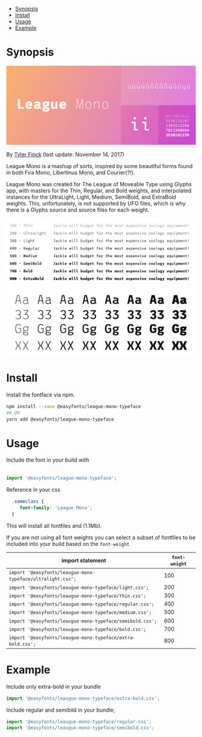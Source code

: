 - [Synopsis](#synopsis)
- [Install](#install)
- [Usage](#usage)
- [Example](#example)

# Synopsis

![League Mono][sample]

By [Tyler Finck][designer] (last update: November 14, 2017)

League Mono is a mashup of sorts, inspired by some beautiful forms found in both Fira Mono, Libertinus Mono, and Courier(?!).

League Mono was created for The League of Moveable Type using Glyphs app, with masters for the Thin, Regular, and Bold weights, and interpolated instances for the UltraLight, Light, Medium, SemiBold, and ExtraBold weights. This, unfortunately, is not supported by UFO files, which is why there is a Glyphs source and source files for each weight.

![League Mono Family Pangram][pangram]
![League Mono Details][details]

# Install

Install the fontface via npm. 

```bash
npm install --save @easyfonts/league-mono-typeface
## OR
yarn add @easyfonts/league-mono-typeface
```

# Usage

Include the font in your build with 

```javascript

import '@easyfonts/league-mono-typeface';
```

Reference in your css

```css
  .someclass {
     font-family: 'League Mono';
  }
```  

This will install all fontfiles and (1.1Mb).

If you are not using all font weights you can select a subset of fontfiles to be included into your build based on the `font-weight`


| import statement                                        | `font-weight` |
| ------------------------------------------------------- | ------------- |
| `import '@easyfonts/leaugue-mono-typeface/ultralight.css';` | 100           |
| `import '@easyfonts/leaugue-mono-typeface/light.css';`      | 200           |
| `import '@easyfonts/leaugue-mono-typeface/thin.css';`       | 300           |
| `import '@easyfonts/leaugue-mono-typeface/regular.css';`    | 400           |
| `import '@easyfonts/leaugue-mono-typeface/medium.css';`     | 500           |
| `import '@easyfonts/leaugue-mono-typeface/semibold.css';`   | 600           |
| `import '@easyfonts/leaugue-mono-typeface/bold.css';`       | 700           |
| `import '@easyfonts/leaugue-mono-typeface/extra-bold.css';` | 800           |

# Example

Include only extra-bold in your bundle

```javascript
import '@easyfonts/leaugue-mono-typeface/extra-bold.css';
```

Include regular and semibild in your bundle;

```javascript
import '@easyfonts/leaugue-mono-typeface/regular.css';
import '@easyfonts/leaugue-mono-typeface/semibold.css';
```

[sample]: ./leaguemono-sample.png
[designer]: http://www.tylerfinck.com
[pangram]: ./leaguemono-family-pangram.png
[details]: ./leaguemono-details.png


